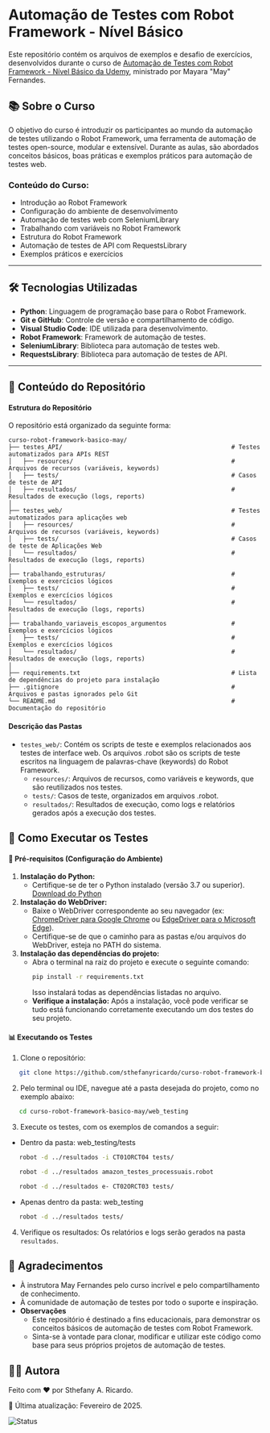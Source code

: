 # Automação de Testes com Robot Framework - Nível Básico

Este repositório contém os arquivos de exemplos e desafio de exercícios, desenvolvidos durante o curso de [Automação de Testes com Robot Framework - Nível Básico da Udemy](https://www.udemy.com/course/automacao-de-testes-com-robot-framework-basico/), ministrado por Mayara "May" Fernandes. 

## 📚 Sobre o Curso

O objetivo do curso é introduzir os participantes ao mundo da automação de testes utilizando o Robot Framework, uma ferramenta de automação de testes open-source, modular e extensível. Durante as aulas, são abordados conceitos básicos, boas práticas e exemplos práticos para automação de testes web.

### Conteúdo do Curso:
- Introdução ao Robot Framework
- Configuração do ambiente de desenvolvimento
- Automação de testes web com SeleniumLibrary
- Trabalhando com variáveis no Robot Framework
- Estrutura do Robot Framework
- Automação de testes de API com RequestsLibrary
- Exemplos práticos e exercícios

---

## 🛠️ Tecnologias Utilizadas

- **Python**: Linguagem de programação base para o Robot Framework.
- **Git e GitHub**: Controle de versão e compartilhamento de código.
- **Visual Studio Code**: IDE utilizada para desenvolvimento.
- **Robot Framework**: Framework de automação de testes.
- **SeleniumLibrary**: Biblioteca para automação de testes web.
- **RequestsLibrary**: Biblioteca para automação de testes de API.

---

## 📁 Conteúdo do Repositório  
#### Estrutura do Repositório

O repositório está organizado da seguinte forma:

```
curso-robot-framework-basico-may/
├── testes_API/                                               # Testes automatizados para APIs REST
│   ├── resources/                                            # Arquivos de recursos (variáveis, keywords)
│   ├── tests/                                                # Casos de teste de API
│   ├── resultados/                                           # Resultados de execução (logs, reports)
│
├── testes_web/                                               # Testes automatizados para aplicações web
│   ├── resources/                                            # Arquivos de recursos (variáveis, keywords)
│   ├── tests/                                                # Casos de teste de Aplicações Web
│   └── resultados/                                           # Resultados de execução (logs, reports)
│
├── trabalhando_estruturas/                                   # Exemplos e exercícios lógicos
│   ├── tests/                                                # Exemplos e exercícios lógicos
│   └── resultados/                                           # Resultados de execução (logs, reports)
│
├── trabalhando_variaveis_escopos_argumentos                  # Exemplos e exercícios lógicos
│   ├── tests/                                                # Exemplos e exercícios lógicos
│   └── resultados/                                           # Resultados de execução (logs, reports)
│
├── requirements.txt                                          # Lista de dependências do projeto para instalação
├── .gitignore                                                # Arquivos e pastas ignorados pelo Git
└── README.md                                                 # Documentação do repositório
```

#### Descrição das Pastas
- `testes_web/`: Contém os scripts de teste e exemplos relacionados aos testes de interface web. Os arquivos .robot são os scripts de teste escritos na linguagem de palavras-chave (keywords) do Robot Framework.
  - `resources/`: Arquivos de recursos, como variáveis e keywords, que são reutilizados nos testes.
  - `tests/`: Casos de teste, organizados em arquivos .robot.
  - `resultados/`: Resultados de execução, como logs e relatórios gerados após a execução dos testes.

## 🤖 Como Executar os Testes
#### 🔧 Pré-requisitos (Configuração do Ambiente)
  1. **Instalação do Python:**
     - Certifique-se de ter o Python instalado (versão 3.7 ou superior). [Download do Python](https://www.python.org/downloads/)
  2. **Instalação do WebDriver:**
     - Baixe o WebDriver correspondente ao seu navegador (ex: [ChromeDriver para Google Chrome](https://googlechromelabs.github.io/chrome-for-testing/) ou [EdgeDriver para o Microsoft Edge](https://developer.microsoft.com/pt-br/microsoft-edge/tools/webdriver)).
     - Certifique-se de que o caminho para as pastas e/ou arquivos do WebDriver, esteja no PATH do sistema. 
  3. **Instalação das dependências do projeto:**
     - Abra o terminal na raiz do projeto e execute o seguinte comando:
       ```bash
       pip install -r requirements.txt
       ```
       Isso instalará todas as dependências listadas no arquivo.
     - **Verifique a instalação:**
       Após a instalação, você pode verificar se tudo está funcionando corretamente executando um dos testes do seu projeto.

#### 📊 Executando os Testes
1. Clone o repositório:
```bash
   git clone https://github.com/sthefanyricardo/curso-robot-framework-basico-may.git
```
2. Pelo terminal ou IDE, navegue até a pasta desejada do projeto, como no exemplo abaixo:
```bash
   cd curso-robot-framework-basico-may/web_testing
```
3. Execute os testes, com os exemplos de comandos a seguir:
- Dentro da pasta: web_testing/tests
```bash
   robot -d ../resultados -i CT01ORCT04 tests/
```
```bash
   robot -d ../resultados amazon_testes_processuais.robot
```
```bash
   robot -d ../resultados e- CT02ORCT03 tests/
```
- Apenas dentro da pasta: web_testing
```bash
   robot -d ../resultados tests/
```
4. Verifique os resultados:
  Os relatórios e logs serão gerados na pasta ```resultados```.

## 📌 Agradecimentos
- À instrutora May Fernandes pelo curso incrível e pelo compartilhamento de conhecimento.
- À comunidade de automação de testes por todo o suporte e inspiração.
- **Observações**
  - Este repositório é destinado a fins educacionais, para demonstrar os conceitos básicos de automação de testes com Robot Framework.
  - Sinta-se à vontade para clonar, modificar e utilizar este código como base para seus próprios projetos de automação de testes.

## 🙋‍♀️ Autora
Feito com ❤️ por Sthefany A. Ricardo.

📅 Última atualização: Fevereiro de 2025.

![Status](https://img.shields.io/badge/status-em%20desenvolvimento-yellow)
